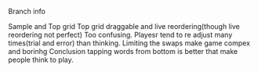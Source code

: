 Branch info

Sample and Top grid
Top grid draggable and live reordering(though live reordering not perfect) 
Too confusing. 
Playesr tend to re adjust many times(trial and error) than thinking. Limiting the swaps make game compex and borinhg
Conclusion tapping words from bottom is better that make people think to play.